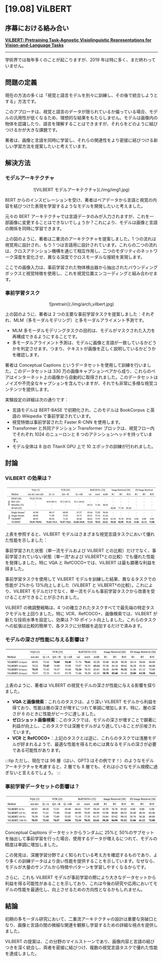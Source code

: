 # [19.08] ViLBERT

## 序幕における絡み合い

[**ViLBERT: Pretraining Task-Agnostic Visiolinguistic Representations for Vision-and-Language Tasks**](https://arxiv.org/abs/1908.02265)

---

学術界では毎年多くのことが起こりますが、2019 年は特に多く、まだ終わっていません。

## 問題の定義

現在の方法の多くは「視覚と語言モデルを別々に訓練し、その後で統合しようとする」方法です。

このアプローチは、視覚と語言のデータが限られているか偏っている場合、モデルの汎用性が低くなるため、理想的な結果をもたらしません。モデルは画像内の物体を認識したり、語言を理解することはできますが、それらをどのように結びつけるかが大きな課題です。

著者は、画像と言語を同時に学習し、それらの関連性をより密接に結びつける新しい学習方法を提案したいと考えています。

## 解決方法

### モデルアーキテクチャ

<div align="center">
<figure style={{"width": "85%"}}>
![ViLBERT モデルアーキテクチャ](./img/img1.jpg)
</figure>
</div>

BERT からのインスピレーションを受け、著者はペアデータから言語と視覚の内容を結びつけた表現を学習するようなモデルを開発したいと考えました。

元々の BERT アーキテクチャでは言語データのみが入力されますが、これを一部画像に変更することはできないでしょうか？これにより、モデルは画像と言語の関係を同時に学習できます。

上の図のように、著者は二重流のアーキテクチャを提案しました。1 つの流れは視覚用に設計され、もう 1 つは言語用に設計されています。これらの二つの流れは、クロスアテンション機構を通じて相互作用し、二つのモダリティのネットワーク深度を変化させ、異なる深度でクロスモーダルな接続を実現します。

ここでの画像入力は、事前学習された物体検出器から抽出されたバウンディングボックスと視覚特徴を使用し、これを視覚位置エンコーディングと組み合わせます。

### 事前学習タスク

<div align="center">
<figure style={{"width": "70%"}}>
![pretrain](./img/arch_vilbert.jpg)
</figure>
</div>

上の図のように、著者は 2 つの主要な事前学習タスクを提案しました：それぞれ、MLM（多モーダルモデリング）と多モーダルアライメント予測です。

- MLM 多モーダルモデリングタスクの目的は、モデルがマスクされた入力を再構成できるようにすることです。
- 多モーダルアライメント予測は、モデルに画像と言語が一致しているかどうかを判定させます。つまり、テキストが画像を正しく説明しているかどうかを確認します。

著者は Conceptual Captions というデータセットを使用して訓練を行いました。このデータセットは 330 万の画像キャプションペアから成り、これらのペアはインターネット上の画像から自動的に取得されました。このデータセットはノイズや不完全なキャプションを含んでいますが、それでも非常に多様な視覚コンテンツを提供します。

実験設定の詳細は次の通りです：

- 言語モデルは BERT-BASE で初期化され、このモデルは BookCorpus と英語の Wikipedia で事前学習されています。
- 視覚特徴は事前学習された Faster R-CNN を使用します。
- Transformer と共同アテンション Transformer ブロックは、視覚フロー内でそれぞれ 1024 のニューロンと 8 つのアテンションヘッドを持っています。
- モデル全体は 8 台の TitanX GPU 上で 10 エポックの訓練が行われました。

## 討論

### ViLBERT の効果は？

![table1](./img/vil_bert_table1.jpg)

上表を参照すると、ViLBERT モデルはさまざまな視覚言語タスクにおいて優れた性能を示しました：

事前学習された状態（単一流モデルおよび ViLBERT との比較）だけでなく、事前学習されていない状態（単一流†および ViLBERT†との比較）でも優れた性能を発揮しました。特に VQA と RefCOCO+では、ViLBERT は最も顕著な利益を得ました。

事前学習タスクを使用して ViLBERT モデルを訓練した結果、異なるタスクでの性能が 2%から 13%向上しました（ViLBERT と ViLBERT†の比較）。これにより、ViLBERT モデルだけでなく、単一流モデルも事前学習タスクから改善を受けることができることが示されました。

ViLBERT の微調整戦略は、4 つの確立されたタスクすべてで最先端の特定タスクモデルを上回りました。特に VCR、RefCOCO+、画像検索では、ViLBERT が新たな技術水準を設定し、効果は 7-10 ポイント向上しました。これらのタスクへの拡張は比較的簡単で、各タスクに分類器を追加するだけで済みます。

### モデルの深さが性能に与える影響は？

![table2](./img/vil_bert_table2.jpg)

上表のように、著者は ViLBERT の視覚モデルの深さが性能に与える影響を探りました。

- **VQA と画像検索**：これらのタスクは、より深い ViLBERT モデルから利益を得ており、性能は層の深さが増すにつれて単調に増加します。特に、層の深さが 6 のときに性能がピークに達しました。
- **ゼロショット画像検索**：このタスクでは、モデルの深さが増すことで顕著に利益が向上し、このタスクでは深層モデルがより適していることが示唆されています。
- **VCR と RefCOCO+**：上記のタスクとは逆に、これらのタスクでは浅層モデルが好まれるようで、最適な性能を得るためには異なるモデルの深さが必要である可能性があります。

:::tip
ただし、現在では 96 層（はい、GPT3 はその例です！）のようなモデルアーキテクチャを考慮すると、2 層でも 8 層でも、それは小さなモデル規模に過ぎないと言えるでしょう。
:::

### 事前学習データセットの影響は？

![table3](./img/vil_bert_table3.jpg)

Conceptual Captions データセットからランダムに 25%と 50%のサブセットを抽出して事前学習を行った場合、使用するデータが増えるにつれて、モデルの精度は単調に増加しました。

この発見は、深層学習分野でよく知られている考え方を確認するものであり、より多くの訓練データはより良い性能を提供することを示しています。なぜなら、モデルが大量のサンプルから特徴やパターンを学習しやすくなるからです。

さらに、これも ViLBERT モデルが事前学習の際により大きなデータセットから利益を得る可能性があることを示しており、これは今後の研究や応用においてモデルの性能を最適化し、向上させるための方向性となるかもしれません。

## 結論

初期の多モーダル研究において、二重流アーキテクチャの設計は重要な突破口となり、画像と言語の間の微細な関連を観察し学習するための詳細な視点を提供しました。

ViLBERT の提案は、この分野のマイルストーンであり、画像内容と言語の結びつきを深く統合し、両者を密接に結びつけ、複数の視覚言語タスクで優れた性能を達成しました。
